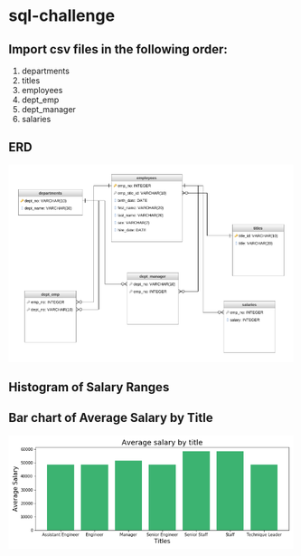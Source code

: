 # sql-challenge

## Import csv files in the following order:
1. departments
2. titles
3. employees
4. dept_emp
5. dept_manager
6. salaries

## ERD 
![ERD](Images/DatabaseDiagram.png)

## Histogram of Salary Ranges


## Bar chart of Average Salary by Title
![barchart_avgsalary](Images/avg_salary_title.png)

